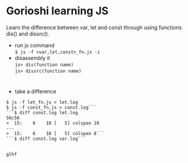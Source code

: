 # Gorioshi learning JS
Learn the difference between var, let and const through using functions dis() and dissrc().  
* run js command  
`$ js -f <var,let,const>_fn.js -i`  
* disassembly it  
`js> dis(function name)`  
`js> dissrc(function name)`    
# 
* take a difference  
```$ js -f var_fn.js > var.log
$ js -f let_fn.js > let.log
$ js -f const_fn.js > const.log```  
```$ diff const.log let.log
56c56
<  15:    6    18 [   5] colspan 10
---
>  15:    6    18 [   5] colspan 8```  
```$ diff const.log var.log```  


glhf
